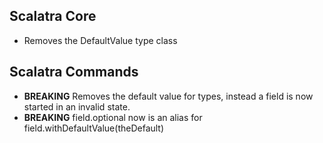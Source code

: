 ## Scalatra Core

* Removes the DefaultValue type class

## Scalatra Commands

* **BREAKING** Removes the default value for types, instead a field is now started in an invalid state.
* **BREAKING** field.optional now is an alias for field.withDefaultValue(theDefault)